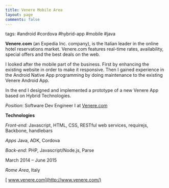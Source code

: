 ```yaml
---
title: Venere Mobile Area
layout: page
comments: false
---
```

tags: #android #cordova #hybrid-app #mobile #java

**Venere.com** (an Expedia Inc. company), is the Italian leader in the online hotel reservations market. Venere.com features real-time rates, availability, special offers and the best deals on the web.

I looked after the mobile part of the business. First by enhancing the existing website in order to make it responsive. Then I gained experience in the Android Native App programming by doing maintenance to the existing Venere Android App.

In the end I designed and implemented a prototype of a new Venere App based on Hybrid Technologies.

_Position_: Software Dev Engineer I at [Venere.com](http://www.venere.com/ "Venere.com")

**Technologies**

_Front-end_: Javascript, HTML, CSS, RESTful web services, requirejs, Backbone, handlebars

_Apps_ Java, ADK, Cordova

_Back-end_: PHP, Javascript/Node.js, Parse

March 2014 – June 2015

_Rome Area_, Italy

[<i class="icon-external-link"></i>&nbsp;www.venere.com](http://www.venere.com/)
